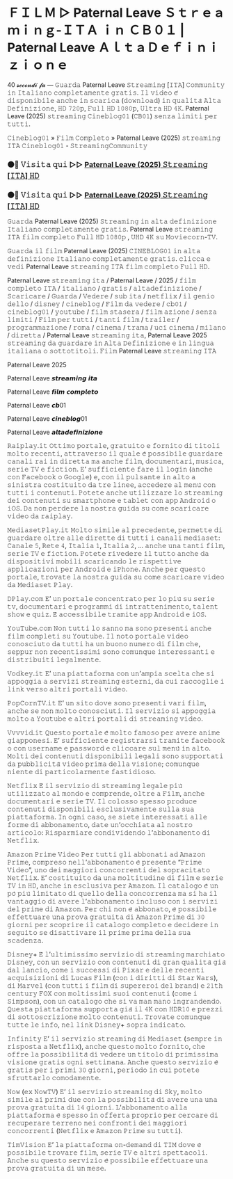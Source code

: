 #   ＦＩＬＭ ▷ Paternal Leave Ｓｔｒｅａｍｉｎｇ-ＩＴＡ ｉｎ ＣＢ０１ | Paternal Leave ＡｌｔａＤｅｆｉｎｉｚｉｏｎｅ


40 𝓼𝓮𝓬𝓸𝓷𝓭𝓲 𝓯𝓪 — 𝙶𝚞𝚊𝚛𝚍𝚊 Paternal Leave 𝚂𝚝𝚛𝚎𝚊𝚖𝚒𝚗𝚐 [𝙸𝚃𝙰] 𝙲𝚘𝚖𝚖𝚞𝚗𝚒𝚝𝚢 𝚒𝚗 𝙸𝚝𝚊𝚕𝚒𝚊𝚗𝚘 𝚌𝚘𝚖𝚙𝚕𝚎𝚝𝚊𝚖𝚎𝚗𝚝𝚎 𝚐𝚛𝚊𝚝𝚒𝚜. 𝙸𝚕 𝚟𝚒𝚍𝚎𝚘 𝚎́ 𝚍𝚒𝚜𝚙𝚘𝚗𝚒𝚋𝚒𝚕𝚎 𝚊𝚗𝚌𝚑𝚎 𝚒𝚗 𝚜𝚌𝚊𝚛𝚒𝚌𝚊 (𝚍𝚘𝚠𝚗𝚕𝚘𝚊𝚍) 𝚒𝚗 𝚚𝚞𝚊𝚕𝚒𝚝𝚊̀ 𝙰𝚕𝚝𝚊 𝙳𝚎𝚏𝚒𝚗𝚒𝚣𝚒𝚘𝚗𝚎, 𝙷𝙳 𝟽𝟸𝟶𝚙, 𝙵𝚞𝚕𝚕 𝙷𝙳 𝟷𝟶𝟾𝟶𝚙, 𝚄𝚕𝚝𝚛𝚊 𝙷𝙳 𝟺𝙺. Paternal Leave (2025) 𝚜𝚝𝚛𝚎𝚊𝚖𝚒𝚗𝚐 𝙲𝚒𝚗𝚎𝚋𝚕𝚘𝚐𝟶𝟷 (𝙲𝙱𝟶𝟷) 𝚜𝚎𝚗𝚣𝚊 𝚕𝚒𝚖𝚒𝚝𝚒 𝚙𝚎𝚛 𝚝𝚞𝚝𝚝𝚒.

𝙲𝚒𝚗𝚎𝚋𝚕𝚘𝚐𝟶𝟷 » 𝙵𝚒𝚕𝚖 𝙲𝚘𝚖𝚙𝚕𝚎𝚝𝚘 » Paternal Leave (2025) 𝚜𝚝𝚛𝚎𝚊𝚖𝚒𝚗𝚐 𝙸𝚃𝙰 𝙲𝚒𝚗𝚎𝚋𝚕𝚘𝚐𝟶𝟷 - 𝚂𝚝𝚛𝚎𝚊𝚖𝚒𝚗𝚐𝙲𝚘𝚖𝚖𝚞𝚗𝚒𝚝𝚢

### ⚫🔴 𝚅𝚒𝚜𝚒𝚝𝚊 𝚚𝚞𝚒 ▷▷ [Paternal Leave (2025) 𝚂𝚝𝚛𝚎𝚊𝚖𝚒𝚗𝚐 [𝙸𝚃𝙰] 𝙷𝙳](https://t.co/HcDd5PRjYb)

### ⚫🔴 𝚅𝚒𝚜𝚒𝚝𝚊 𝚚𝚞𝚒 ▷▷ [Paternal Leave (2025) 𝚂𝚝𝚛𝚎𝚊𝚖𝚒𝚗𝚐 [𝙸𝚃𝙰] 𝙷𝙳](https://t.co/HcDd5PRjYb)

𝙶𝚞𝚊𝚛𝚍𝚊 Paternal Leave (2025) 𝚂𝚝𝚛𝚎𝚊𝚖𝚒𝚗𝚐 𝚒𝚗 𝚊𝚕𝚝𝚊 𝚍𝚎𝚏𝚒𝚗𝚒𝚣𝚒𝚘𝚗𝚎 𝙸𝚝𝚊𝚕𝚒𝚊𝚗𝚘 𝚌𝚘𝚖𝚙𝚕𝚎𝚝𝚊𝚖𝚎𝚗𝚝𝚎 𝚐𝚛𝚊𝚝𝚒𝚜. Paternal Leave 𝚜𝚝𝚛𝚎𝚊𝚖𝚒𝚗𝚐 𝙸𝚃𝙰 𝚏𝚒𝚕𝚖 𝚌𝚘𝚖𝚙𝚕𝚎𝚝𝚘 𝙵𝚞𝚕𝚕 𝙷𝙳 𝟷𝟶𝟾𝟶𝚙 , 𝚄𝙷𝙳 𝟺𝙺 𝚜𝚞 𝙼𝚘𝚟𝚒𝚎𝚌𝚘𝚛𝚗-𝚃𝚅.

𝙶𝚞𝚊𝚛𝚍𝚊 𝚒𝚕 𝚏𝚒𝚕𝚖 Paternal Leave (2025) 𝙲𝙸𝙽𝙴𝙱𝙻𝙾𝙶𝟶𝟷 𝚒𝚗 𝚊𝚕𝚝𝚊 𝚍𝚎𝚏𝚒𝚗𝚒𝚣𝚒𝚘𝚗𝚎 𝙸𝚝𝚊𝚕𝚒𝚊𝚗𝚘 𝚌𝚘𝚖𝚙𝚕𝚎𝚝𝚊𝚖𝚎𝚗𝚝𝚎 𝚐𝚛𝚊𝚝𝚒𝚜. 𝚌𝚕𝚒𝚌𝚌𝚊 𝚎 𝚟𝚎𝚍𝚒 Paternal Leave 𝚜𝚝𝚛𝚎𝚊𝚖𝚒𝚗𝚐 𝙸𝚃𝙰 𝚏𝚒𝚕𝚖 𝚌𝚘𝚖𝚙𝚕𝚎𝚝𝚘 𝙵𝚞𝚕𝚕 𝙷𝙳.

Paternal Leave 𝚜𝚝𝚛𝚎𝚊𝚖𝚒𝚗𝚐 𝚒𝚝𝚊 / Paternal Leave / 2025 / 𝚏𝚒𝚕𝚖 𝚌𝚘𝚖𝚙𝚕𝚎𝚝𝚘 𝙸𝚃𝙰 / 𝚒𝚝𝚊𝚕𝚒𝚊𝚗𝚘 / 𝚐𝚛𝚊𝚝𝚒𝚜 / 𝚊𝚕𝚝𝚊𝚍𝚎𝚏𝚒𝚗𝚒𝚣𝚒𝚘𝚗𝚎 / 𝚂𝚌𝚊𝚛𝚒𝚌𝚊𝚛𝚎 / 𝙶𝚞𝚊𝚛𝚍𝚊 / 𝚅𝚎𝚍𝚎𝚛𝚎 / 𝚜𝚞𝚋 𝚒𝚝𝚊 / 𝚗𝚎𝚝𝚏𝚕𝚒𝚡 / 𝚒𝚕 𝚐𝚎𝚗𝚒𝚘 𝚍𝚎𝚕𝚕𝚘 / 𝚍𝚒𝚜𝚗𝚎𝚢 / 𝚌𝚒𝚗𝚎𝚋𝚕𝚘𝚐 / 𝙵𝚒𝚕𝚖 𝚍𝚊 𝚟𝚎𝚍𝚎𝚛𝚎 / 𝚌𝚋𝟶𝟷 / 𝚌𝚒𝚗𝚎𝚋𝚕𝚘𝚐𝟶𝟷 / 𝚢𝚘𝚞𝚝𝚞𝚋𝚎 / 𝚏𝚒𝚕𝚖 𝚜𝚝𝚊𝚜𝚎𝚛𝚊 / 𝚏𝚒𝚕𝚖 𝚊𝚣𝚒𝚘𝚗𝚎 / 𝚜𝚎𝚗𝚣𝚊 𝚕𝚒𝚖𝚒𝚝𝚒 / 𝙵𝚒𝚕𝚖 𝚙𝚎𝚛 𝚝𝚞𝚝𝚝𝚒 / 𝚝𝚊𝚗𝚝𝚒 𝚏𝚒𝚕𝚖 / 𝚝𝚛𝚊𝚒𝚕𝚎𝚛 / 𝚙𝚛𝚘𝚐𝚛𝚊𝚖𝚖𝚊𝚣𝚒𝚘𝚗𝚎 / 𝚛𝚘𝚖𝚊 / 𝚌𝚒𝚗𝚎𝚖𝚊 / 𝚝𝚛𝚊𝚖𝚊 / 𝚞𝚌𝚒 𝚌𝚒𝚗𝚎𝚖𝚊 / 𝚖𝚒𝚕𝚊𝚗𝚘 / 𝚍𝚒𝚛𝚎𝚝𝚝𝚊 / Paternal Leave 𝚜𝚝𝚛𝚎𝚊𝚖𝚒𝚗𝚐 𝚒𝚝𝚊, Paternal Leave 2025 𝚜𝚝𝚛𝚎𝚊𝚖𝚒𝚗𝚐 𝚍𝚊 𝚐𝚞𝚊𝚛𝚍𝚊𝚛𝚎 𝚒𝚗 𝙰𝚕𝚝𝚊 𝙳𝚎𝚏𝚒𝚗𝚒𝚣𝚒𝚘𝚗𝚎 𝚎 𝚒𝚗 𝚕𝚒𝚗𝚐𝚞𝚊 𝚒𝚝𝚊𝚕𝚒𝚊𝚗𝚊 𝚘 𝚜𝚘𝚝𝚝𝚘𝚝𝚒𝚝𝚘𝚕𝚒. 𝙵𝚒𝚕𝚖 Paternal Leave 𝚜𝚝𝚛𝚎𝚊𝚖𝚒𝚗𝚐 𝙸𝚃𝙰

Paternal Leave 2025

Paternal Leave 𝙨𝙩𝙧𝙚𝙖𝙢𝙞𝙣𝙜 𝙞𝙩𝙖

Paternal Leave 𝙛𝙞𝙡𝙢 𝙘𝙤𝙢𝙥𝙡𝙚𝙩𝙤

Paternal Leave 𝙘𝙗01

Paternal Leave 𝙘𝙞𝙣𝙚𝙗𝙡𝙤𝙜01

Paternal Leave 𝙖𝙡𝙩𝙖𝙙𝙚𝙛𝙞𝙣𝙞𝙯𝙞𝙤𝙣𝙚

𝚁𝚊𝚒𝚙𝚕𝚊𝚢.𝚒𝚝 𝙾𝚝𝚝𝚒𝚖𝚘 𝚙𝚘𝚛𝚝𝚊𝚕𝚎, 𝚐𝚛𝚊𝚝𝚞𝚒𝚝𝚘 𝚎 𝚏𝚘𝚛𝚗𝚒𝚝𝚘 𝚍𝚒 𝚝𝚒𝚝𝚘𝚕𝚒 𝚖𝚘𝚕𝚝𝚘 𝚛𝚎𝚌𝚎𝚗𝚝𝚒, 𝚊𝚝𝚝𝚛𝚊𝚟𝚎𝚛𝚜𝚘 𝚒𝚕 𝚚𝚞𝚊𝚕𝚎 𝚎̀ 𝚙𝚘𝚜𝚜𝚒𝚋𝚒𝚕𝚎 𝚐𝚞𝚊𝚛𝚍𝚊𝚛𝚎 𝚌𝚊𝚗𝚊𝚕𝚒 𝚛𝚊𝚒 𝚒𝚗 𝚍𝚒𝚛𝚎𝚝𝚝𝚊 𝚖𝚊 𝚊𝚗𝚌𝚑𝚎 𝚏𝚒𝚕𝚖, 𝚍𝚘𝚌𝚞𝚖𝚎𝚗𝚝𝚊𝚛𝚒, 𝚖𝚞𝚜𝚒𝚌𝚊, 𝚜𝚎𝚛𝚒𝚎 𝚃𝚅 𝚎 𝚏𝚒𝚌𝚝𝚒𝚘𝚗. 𝙴’ 𝚜𝚞𝚏𝚏𝚒𝚌𝚒𝚎𝚗𝚝𝚎 𝚏𝚊𝚛𝚎 𝚒𝚕 𝚕𝚘𝚐𝚒𝚗 (𝚊𝚗𝚌𝚑𝚎 𝚌𝚘𝚗 𝙵𝚊𝚌𝚎𝚋𝚘𝚘𝚔 𝚘 𝙶𝚘𝚘𝚐𝚕𝚎) 𝚎, 𝚌𝚘𝚗 𝚒𝚕 𝚙𝚞𝚕𝚜𝚊𝚗𝚝𝚎 𝚒𝚗 𝚊𝚕𝚝𝚘 𝚊 𝚜𝚒𝚗𝚒𝚜𝚝𝚛𝚊 𝚌𝚘𝚜𝚝𝚒𝚝𝚞𝚒𝚝𝚘 𝚍𝚊 𝚝𝚛𝚎 𝚕𝚒𝚗𝚎𝚎, 𝚊𝚌𝚌𝚎𝚍𝚎𝚛𝚎 𝚊𝚕 𝚖𝚎𝚗𝚞̀ 𝚌𝚘𝚗 𝚝𝚞𝚝𝚝𝚒 𝚒 𝚌𝚘𝚗𝚝𝚎𝚗𝚞𝚝𝚒. 𝙿𝚘𝚝𝚎𝚝𝚎 𝚊𝚗𝚌𝚑𝚎 𝚞𝚝𝚒𝚕𝚒𝚣𝚣𝚊𝚛𝚎 𝚕𝚘 𝚜𝚝𝚛𝚎𝚊𝚖𝚒𝚗𝚐 𝚍𝚎𝚒 𝚌𝚘𝚗𝚝𝚎𝚗𝚞𝚝𝚒 𝚜𝚞 𝚜𝚖𝚊𝚛𝚝𝚙𝚑𝚘𝚗𝚎 𝚎 𝚝𝚊𝚋𝚕𝚎𝚝 𝚌𝚘𝚗 𝚊𝚙𝚙 𝙰𝚗𝚍𝚛𝚘𝚒𝚍 𝚘 𝚒𝙾𝚂. 𝙳𝚊 𝚗𝚘𝚗 𝚙𝚎𝚛𝚍𝚎𝚛𝚎 𝚕𝚊 𝚗𝚘𝚜𝚝𝚛𝚊 𝚐𝚞𝚒𝚍𝚊 𝚜𝚞 𝚌𝚘𝚖𝚎 𝚜𝚌𝚊𝚛𝚒𝚌𝚊𝚛𝚎 𝚟𝚒𝚍𝚎𝚘 𝚍𝚊 𝚛𝚊𝚒𝚙𝚕𝚊𝚢.

𝙼𝚎𝚍𝚒𝚊𝚜𝚎𝚝𝙿𝚕𝚊𝚢.𝚒𝚝 𝙼𝚘𝚕𝚝𝚘 𝚜𝚒𝚖𝚒𝚕𝚎 𝚊𝚕 𝚙𝚛𝚎𝚌𝚎𝚍𝚎𝚗𝚝𝚎, 𝚙𝚎𝚛𝚖𝚎𝚝𝚝𝚎 𝚍𝚒 𝚐𝚞𝚊𝚛𝚍𝚊𝚛𝚎 𝚘𝚕𝚝𝚛𝚎 𝚊𝚕𝚕𝚎 𝚍𝚒𝚛𝚎𝚝𝚝𝚎 𝚍𝚒 𝚝𝚞𝚝𝚝𝚒 𝚒 𝚌𝚊𝚗𝚊𝚕𝚒 𝚖𝚎𝚍𝚒𝚊𝚜𝚎𝚝: 𝙲𝚊𝚗𝚊𝚕𝚎 𝟻, 𝚁𝚎𝚝𝚎 𝟺, 𝙸𝚝𝚊𝚕𝚒𝚊 𝟷, 𝙸𝚝𝚊𝚕𝚒𝚊 𝟸, … 𝚊𝚗𝚌𝚑𝚎 𝚞𝚗𝚊 𝚝𝚊𝚗𝚝𝚒 𝚏𝚒𝚕𝚖, 𝚜𝚎𝚛𝚒𝚎 𝚃𝚅 𝚎 𝚏𝚒𝚌𝚝𝚒𝚘𝚗. 𝙿𝚘𝚝𝚎𝚝𝚎 𝚛𝚒𝚟𝚎𝚍𝚎𝚛𝚎 𝚒𝚕 𝚝𝚞𝚝𝚝𝚘 𝚊𝚗𝚌𝚑𝚎 𝚍𝚊 𝚍𝚒𝚜𝚙𝚘𝚜𝚒𝚝𝚒𝚟𝚒 𝚖𝚘𝚋𝚒𝚕𝚒 𝚜𝚌𝚊𝚛𝚒𝚌𝚊𝚗𝚍𝚘 𝚕𝚎 𝚛𝚒𝚜𝚙𝚎𝚝𝚝𝚒𝚟𝚎 𝚊𝚙𝚙𝚕𝚒𝚌𝚊𝚣𝚒𝚘𝚗𝚒 𝚙𝚎𝚛 𝙰𝚗𝚍𝚛𝚘𝚒𝚍 𝚎 𝚒𝙿𝚑𝚘𝚗𝚎. 𝙰𝚗𝚌𝚑𝚎 𝚙𝚎𝚛 𝚚𝚞𝚎𝚜𝚝𝚘 𝚙𝚘𝚛𝚝𝚊𝚕𝚎, 𝚝𝚛𝚘𝚟𝚊𝚝𝚎 𝚕𝚊 𝚗𝚘𝚜𝚝𝚛𝚊 𝚐𝚞𝚒𝚍𝚊 𝚜𝚞 𝚌𝚘𝚖𝚎 𝚜𝚌𝚊𝚛𝚒𝚌𝚊𝚛𝚎 𝚟𝚒𝚍𝚎𝚘 𝚍𝚊 𝙼𝚎𝚍𝚒𝚊𝚜𝚎𝚝 𝙿𝚕𝚊𝚢.

𝙳𝙿𝚕𝚊𝚢.𝚌𝚘𝚖 𝙴’ 𝚞𝚗 𝚙𝚘𝚛𝚝𝚊𝚕𝚎 𝚌𝚘𝚗𝚌𝚎𝚗𝚝𝚛𝚊𝚝𝚘 𝚙𝚎𝚛 𝚕𝚘 𝚙𝚒𝚞̀ 𝚜𝚞 𝚜𝚎𝚛𝚒𝚎 𝚝𝚟, 𝚍𝚘𝚌𝚞𝚖𝚎𝚗𝚝𝚊𝚛𝚒 𝚎 𝚙𝚛𝚘𝚐𝚛𝚊𝚖𝚖𝚒 𝚍𝚒 𝚒𝚗𝚝𝚛𝚊𝚝𝚝𝚎𝚗𝚒𝚖𝚎𝚗𝚝𝚘, 𝚝𝚊𝚕𝚎𝚗𝚝 𝚜𝚑𝚘𝚠 𝚎 𝚚𝚞𝚒𝚣. 𝙴̀ 𝚊𝚌𝚌𝚎𝚜𝚜𝚒𝚋𝚒𝚕𝚎 𝚝𝚛𝚊𝚖𝚒𝚝𝚎 𝚊𝚙𝚙 𝙰𝚗𝚍𝚛𝚘𝚒𝚍 𝚎 𝚒𝙾𝚂.

𝚈𝚘𝚞𝚃𝚞𝚋𝚎.𝚌𝚘𝚖 𝙽𝚘𝚗 𝚝𝚞𝚝𝚝𝚒 𝚕𝚘 𝚜𝚊𝚗𝚗𝚘 𝚖𝚊 𝚜𝚘𝚗𝚘 𝚙𝚛𝚎𝚜𝚎𝚗𝚝𝚒 𝚊𝚗𝚌𝚑𝚎 𝚏𝚒𝚕𝚖 𝚌𝚘𝚖𝚙𝚕𝚎𝚝𝚒 𝚜𝚞 𝚈𝚘𝚞𝚝𝚞𝚋𝚎. 𝙸𝚕 𝚗𝚘𝚝𝚘 𝚙𝚘𝚛𝚝𝚊𝚕𝚎 𝚟𝚒𝚍𝚎𝚘 𝚌𝚘𝚗𝚘𝚜𝚌𝚒𝚞𝚝𝚘 𝚍𝚊 𝚝𝚞𝚝𝚝𝚒 𝚑𝚊 𝚞𝚗 𝚋𝚞𝚘𝚗𝚘 𝚗𝚞𝚖𝚎𝚛𝚘 𝚍𝚒 𝚏𝚒𝚕𝚖 𝚌𝚑𝚎, 𝚜𝚎𝚙𝚙𝚞𝚛 𝚗𝚘𝚗 𝚛𝚎𝚌𝚎𝚗𝚝𝚒𝚜𝚜𝚒𝚖𝚒 𝚜𝚘𝚗𝚘 𝚌𝚘𝚖𝚞𝚗𝚚𝚞𝚎 𝚒𝚗𝚝𝚎𝚛𝚎𝚜𝚜𝚊𝚗𝚝𝚒 𝚎 𝚍𝚒𝚜𝚝𝚛𝚒𝚋𝚞𝚒𝚝𝚒 𝚕𝚎𝚐𝚊𝚕𝚖𝚎𝚗𝚝𝚎.

𝚅𝚘𝚍𝚔𝚎𝚢.𝚒𝚝 𝙴’ 𝚞𝚗𝚊 𝚙𝚒𝚊𝚝𝚝𝚊𝚏𝚘𝚛𝚖𝚊 𝚌𝚘𝚗 𝚞𝚗’𝚊𝚖𝚙𝚒𝚊 𝚜𝚌𝚎𝚕𝚝𝚊 𝚌𝚑𝚎 𝚜𝚒 𝚊𝚙𝚙𝚘𝚐𝚐𝚒𝚊 𝚊 𝚜𝚎𝚛𝚟𝚒𝚣𝚒 𝚜𝚝𝚛𝚎𝚊𝚖𝚒𝚗𝚐 𝚎𝚜𝚝𝚎𝚛𝚗𝚒, 𝚍𝚊 𝚌𝚞𝚒 𝚛𝚊𝚌𝚌𝚘𝚐𝚕𝚒𝚎 𝚒 𝚕𝚒𝚗𝚔 𝚟𝚎𝚛𝚜𝚘 𝚊𝚕𝚝𝚛𝚒 𝚙𝚘𝚛𝚝𝚊𝚕𝚒 𝚟𝚒𝚍𝚎𝚘.

𝙿𝚘𝚙𝙲𝚘𝚛𝚗𝚃𝚅.𝚒𝚝 𝙴’ 𝚞𝚗 𝚜𝚒𝚝𝚘 𝚍𝚘𝚟𝚎 𝚜𝚘𝚗𝚘 𝚙𝚛𝚎𝚜𝚎𝚗𝚝𝚒 𝚟𝚊𝚛𝚒 𝚏𝚒𝚕𝚖, 𝚊𝚗𝚌𝚑𝚎 𝚜𝚎 𝚗𝚘𝚗 𝚖𝚘𝚕𝚝𝚘 𝚌𝚘𝚗𝚘𝚜𝚌𝚒𝚞𝚝𝚒. 𝙸𝚕 𝚜𝚎𝚛𝚟𝚒𝚣𝚒𝚘 𝚜𝚒 𝚊𝚙𝚙𝚘𝚐𝚐𝚒𝚊 𝚖𝚘𝚕𝚝𝚘 𝚊 𝚈𝚘𝚞𝚝𝚞𝚋𝚎 𝚎 𝚊𝚕𝚝𝚛𝚒 𝚙𝚘𝚛𝚝𝚊𝚕𝚒 𝚍𝚒 𝚜𝚝𝚛𝚎𝚊𝚖𝚒𝚗𝚐 𝚟𝚒𝚍𝚎𝚘.

𝚅𝚟𝚟𝚟𝚒𝚍.𝚒𝚝 𝚀𝚞𝚎𝚜𝚝𝚘 𝚙𝚘𝚛𝚝𝚊𝚕𝚎 𝚎̀ 𝚖𝚘𝚕𝚝𝚘 𝚏𝚊𝚖𝚘𝚜𝚘 𝚙𝚎𝚛 𝚊𝚟𝚎𝚛𝚎 𝚊𝚗𝚒𝚖𝚎 𝚐𝚒𝚊𝚙𝚙𝚘𝚗𝚎𝚜𝚒. 𝙴’ 𝚜𝚞𝚏𝚏𝚒𝚌𝚒𝚎𝚗𝚝𝚎 𝚛𝚎𝚐𝚒𝚜𝚝𝚛𝚊𝚛𝚜𝚒 𝚝𝚛𝚊𝚖𝚒𝚝𝚎 𝚏𝚊𝚌𝚎𝚋𝚘𝚘𝚔 𝚘 𝚌𝚘𝚗 𝚞𝚜𝚎𝚛𝚗𝚊𝚖𝚎 𝚎 𝚙𝚊𝚜𝚜𝚠𝚘𝚛𝚍 𝚎 𝚌𝚕𝚒𝚌𝚌𝚊𝚛𝚎 𝚜𝚞𝚕 𝚖𝚎𝚗𝚞̀ 𝚒𝚗 𝚊𝚕𝚝𝚘. 𝙼𝚘𝚕𝚝𝚒 𝚍𝚎𝚒 𝚌𝚘𝚗𝚝𝚎𝚗𝚞𝚝𝚒 𝚍𝚒𝚜𝚙𝚘𝚗𝚒𝚋𝚒𝚕𝚒 𝚕𝚎𝚐𝚊𝚕𝚒 𝚜𝚘𝚗𝚘 𝚜𝚞𝚙𝚙𝚘𝚛𝚝𝚊𝚝𝚒 𝚍𝚊 𝚙𝚞𝚋𝚋𝚕𝚒𝚌𝚒𝚝𝚊̀ 𝚟𝚒𝚍𝚎𝚘 𝚙𝚛𝚒𝚖𝚊 𝚍𝚎𝚕𝚕𝚊 𝚟𝚒𝚜𝚒𝚘𝚗𝚎; 𝚌𝚘𝚖𝚞𝚗𝚚𝚞𝚎 𝚗𝚒𝚎𝚗𝚝𝚎 𝚍𝚒 𝚙𝚊𝚛𝚝𝚒𝚌𝚘𝚕𝚊𝚛𝚖𝚎𝚗𝚝𝚎 𝚏𝚊𝚜𝚝𝚒𝚍𝚒𝚘𝚜𝚘.

𝙽𝚎𝚝𝚏𝚕𝚒𝚡 𝙴̀ 𝚒𝚕 𝚜𝚎𝚛𝚟𝚒𝚣𝚒𝚘 𝚍𝚒 𝚜𝚝𝚛𝚎𝚊𝚖𝚒𝚗𝚐 𝚕𝚎𝚐𝚊𝚕𝚎 𝚙𝚒𝚞̀ 𝚞𝚝𝚒𝚕𝚒𝚣𝚣𝚊𝚝𝚘 𝚊𝚕 𝚖𝚘𝚗𝚍𝚘 𝚎 𝚌𝚘𝚖𝚙𝚛𝚎𝚗𝚍𝚎, 𝚘𝚕𝚝𝚛𝚎 𝚊 𝙵𝚒𝚕𝚖, 𝚊𝚗𝚌𝚑𝚎 𝚍𝚘𝚌𝚞𝚖𝚎𝚗𝚝𝚊𝚛𝚒 𝚎 𝚜𝚎𝚛𝚒𝚎 𝚃𝚅. 𝙸𝚕 𝚌𝚘𝚕𝚘𝚜𝚜𝚘 𝚜𝚙𝚎𝚜𝚜𝚘 𝚙𝚛𝚘𝚍𝚞𝚌𝚎 𝚌𝚘𝚗𝚝𝚎𝚗𝚞𝚝𝚒 𝚍𝚒𝚜𝚙𝚘𝚗𝚒𝚋𝚒𝚕𝚒 𝚎𝚜𝚌𝚕𝚞𝚜𝚒𝚟𝚊𝚖𝚎𝚗𝚝𝚎 𝚜𝚞𝚕𝚕𝚊 𝚜𝚞𝚊 𝚙𝚒𝚊𝚝𝚝𝚊𝚏𝚘𝚛𝚖𝚊. 𝙸𝚗 𝚘𝚐𝚗𝚒 𝚌𝚊𝚜𝚘, 𝚜𝚎 𝚜𝚒𝚎𝚝𝚎 𝚒𝚗𝚝𝚎𝚛𝚎𝚜𝚜𝚊𝚝𝚒 𝚊𝚕𝚕𝚎 𝚏𝚘𝚛𝚖𝚎 𝚍𝚒 𝚊𝚋𝚋𝚘𝚗𝚊𝚖𝚎𝚗𝚝𝚘, 𝚍𝚊𝚝𝚎 𝚞𝚗’𝚘𝚌𝚌𝚑𝚒𝚊𝚝𝚊 𝚊𝚕 𝚗𝚘𝚜𝚝𝚛𝚘 𝚊𝚛𝚝𝚒𝚌𝚘𝚕𝚘: 𝚁𝚒𝚜𝚙𝚊𝚛𝚖𝚒𝚊𝚛𝚎 𝚌𝚘𝚗𝚍𝚒𝚟𝚒𝚍𝚎𝚗𝚍𝚘 𝚕’𝚊𝚋𝚋𝚘𝚗𝚊𝚖𝚎𝚗𝚝𝚘 𝚍𝚒 𝙽𝚎𝚝𝚏𝚕𝚒𝚡.

𝙰𝚖𝚊𝚣𝚘𝚗 𝙿𝚛𝚒𝚖𝚎 𝚅𝚒𝚍𝚎𝚘 𝙿𝚎𝚛 𝚝𝚞𝚝𝚝𝚒 𝚐𝚕𝚒 𝚊𝚋𝚋𝚘𝚗𝚊𝚝𝚒 𝚊𝚍 𝙰𝚖𝚊𝚣𝚘𝚗 𝙿𝚛𝚒𝚖𝚎, 𝚌𝚘𝚖𝚙𝚛𝚎𝚜𝚘 𝚗𝚎𝚕𝚕’𝚊𝚋𝚋𝚘𝚗𝚊𝚖𝚎𝚗𝚝𝚘 𝚎̀ 𝚙𝚛𝚎𝚜𝚎𝚗𝚝𝚎 “𝙿𝚛𝚒𝚖𝚎 𝚅𝚒𝚍𝚎𝚘”, 𝚞𝚗𝚘 𝚍𝚎𝚒 𝚖𝚊𝚐𝚐𝚒𝚘𝚛𝚒 𝚌𝚘𝚗𝚌𝚘𝚛𝚛𝚎𝚗𝚝𝚒 𝚍𝚎𝚕 𝚜𝚘𝚙𝚛𝚊𝚌𝚒𝚝𝚊𝚝𝚘 𝙽𝚎𝚝𝚏𝚕𝚒𝚡. 𝙴’ 𝚌𝚘𝚜𝚝𝚒𝚝𝚞𝚒𝚝𝚘 𝚍𝚊 𝚞𝚗𝚊 𝚖𝚘𝚕𝚝𝚒𝚝𝚞𝚍𝚒𝚗𝚎 𝚍𝚒 𝚏𝚒𝚕𝚖 𝚎 𝚜𝚎𝚛𝚒𝚎 𝚃𝚅 𝚒𝚗 𝙷𝙳, 𝚊𝚗𝚌𝚑𝚎 𝚒𝚗 𝚎𝚜𝚌𝚕𝚞𝚜𝚒𝚟𝚊 𝚙𝚎𝚛 𝙰𝚖𝚊𝚣𝚘𝚗. 𝙸𝚕 𝚌𝚊𝚝𝚊𝚕𝚘𝚐𝚘 𝚎̀ 𝚞𝚗 𝚙𝚘̀ 𝚙𝚒𝚞̀ 𝚕𝚒𝚖𝚒𝚝𝚊𝚝𝚘 𝚍𝚒 𝚚𝚞𝚎𝚕𝚕𝚘 𝚍𝚎𝚕𝚕𝚊 𝚌𝚘𝚗𝚌𝚘𝚛𝚛𝚎𝚗𝚣𝚊 𝚖𝚊 𝚜𝚒 𝚑𝚊 𝚒𝚕 𝚟𝚊𝚗𝚝𝚊𝚐𝚐𝚒𝚘 𝚍𝚒 𝚊𝚟𝚎𝚛𝚎 𝚕’𝚊𝚋𝚋𝚘𝚗𝚊𝚖𝚎𝚗𝚝𝚘 𝚒𝚗𝚌𝚕𝚞𝚜𝚘 𝚌𝚘𝚗 𝚒 𝚜𝚎𝚛𝚟𝚒𝚣𝚒 𝚍𝚎𝚕 𝚙𝚛𝚒𝚖𝚎 𝚍𝚒 𝙰𝚖𝚊𝚣𝚘𝚗. 𝙿𝚎𝚛 𝚌𝚑𝚒 𝚗𝚘𝚗 𝚎̀ 𝚊𝚋𝚋𝚘𝚗𝚊𝚝𝚘, 𝚎̀ 𝚙𝚘𝚜𝚜𝚒𝚋𝚒𝚕𝚎 𝚎𝚏𝚏𝚎𝚝𝚝𝚞𝚊𝚛𝚎 𝚞𝚗𝚊 𝚙𝚛𝚘𝚟𝚊 𝚐𝚛𝚊𝚝𝚞𝚒𝚝𝚊 𝚍𝚒 𝙰𝚖𝚊𝚣𝚘𝚗 𝙿𝚛𝚒𝚖𝚎 𝚍𝚒 𝟹𝟶 𝚐𝚒𝚘𝚛𝚗𝚒 𝚙𝚎𝚛 𝚜𝚌𝚘𝚙𝚛𝚒𝚛𝚎 𝚒𝚕 𝚌𝚊𝚝𝚊𝚕𝚘𝚐𝚘 𝚌𝚘𝚖𝚙𝚕𝚎𝚝𝚘 𝚎 𝚍𝚎𝚌𝚒𝚍𝚎𝚛𝚎 𝚒𝚗 𝚜𝚎𝚐𝚞𝚒𝚝𝚘 𝚜𝚎 𝚍𝚒𝚜𝚊𝚝𝚝𝚒𝚟𝚊𝚛𝚎 𝚒𝚕 𝚙𝚛𝚒𝚖𝚎 𝚙𝚛𝚒𝚖𝚊 𝚍𝚎𝚕𝚕𝚊 𝚜𝚞𝚊 𝚜𝚌𝚊𝚍𝚎𝚗𝚣𝚊.

𝙳𝚒𝚜𝚗𝚎𝚢+ 𝙴̀ 𝚕’𝚞𝚕𝚝𝚒𝚖𝚒𝚜𝚜𝚒𝚖𝚘 𝚜𝚎𝚛𝚟𝚒𝚣𝚒𝚘 𝚍𝚒 𝚜𝚝𝚛𝚎𝚊𝚖𝚒𝚗𝚐 𝚖𝚊𝚛𝚌𝚑𝚒𝚊𝚝𝚘 𝙳𝚒𝚜𝚗𝚎𝚢, 𝚌𝚘𝚗 𝚞𝚗 𝚜𝚎𝚛𝚟𝚒𝚣𝚒𝚘 𝚌𝚘𝚗 𝚌𝚘𝚗𝚝𝚎𝚗𝚞𝚝𝚒 𝚍𝚒 𝚐𝚛𝚊𝚗 𝚚𝚞𝚊𝚕𝚒𝚝𝚊̀ 𝚐𝚒𝚊̀ 𝚍𝚊𝚕 𝚕𝚊𝚗𝚌𝚒𝚘, 𝚌𝚘𝚖𝚎 𝚒 𝚜𝚞𝚌𝚌𝚎𝚜𝚜𝚒 𝚍𝚒 𝙿𝚒𝚡𝚊𝚛 𝚎 𝚍𝚎𝚕𝚕𝚎 𝚛𝚎𝚌𝚎𝚗𝚝𝚒 𝚊𝚌𝚚𝚞𝚒𝚜𝚒𝚣𝚒𝚘𝚗𝚒 𝚍𝚒 𝙻𝚞𝚌𝚊𝚜 𝙵𝚒𝚕𝚖 (𝚌𝚘𝚗 𝚒 𝚍𝚒𝚛𝚒𝚝𝚝𝚒 𝚍𝚒 𝚂𝚝𝚊𝚛 𝚆𝚊𝚛𝚜), 𝚍𝚒 𝙼𝚊𝚛𝚟𝚎𝚕 (𝚌𝚘𝚗 𝚝𝚞𝚝𝚝𝚒 𝚒 𝚏𝚒𝚕𝚖 𝚍𝚒 𝚜𝚞𝚙𝚎𝚛𝚎𝚛𝚘𝚒 𝚍𝚎𝚕 𝚋𝚛𝚊𝚗𝚍) 𝚎 𝟸𝟷𝚝𝚑 𝚌𝚎𝚗𝚝𝚞𝚛𝚢 𝙵𝙾𝚇 𝚌𝚘𝚗 𝚖𝚘𝚕𝚝𝚒𝚜𝚜𝚒𝚖𝚒 𝚜𝚞𝚘𝚒 𝚌𝚘𝚗𝚝𝚎𝚗𝚞𝚝𝚒 (𝚌𝚘𝚖𝚎 𝚒 𝚂𝚒𝚖𝚙𝚜𝚘𝚗), 𝚌𝚘𝚗 𝚞𝚗 𝚌𝚊𝚝𝚊𝚕𝚘𝚐𝚘 𝚌𝚑𝚎 𝚜𝚒 𝚟𝚊 𝚖𝚊𝚗 𝚖𝚊𝚗𝚘 𝚒𝚗𝚐𝚛𝚊𝚗𝚍𝚎𝚗𝚍𝚘. 𝚀𝚞𝚎𝚜𝚝𝚊 𝚙𝚒𝚊𝚝𝚝𝚊𝚏𝚘𝚛𝚖𝚊 𝚜𝚞𝚙𝚙𝚘𝚛𝚝𝚊 𝚐𝚒𝚊̀ 𝚒𝚕 𝟺𝙺 𝚌𝚘𝚗 𝙷𝙳𝚁𝟷𝟶 𝚎 𝚙𝚛𝚎𝚣𝚣𝚒 𝚍𝚒 𝚜𝚘𝚝𝚝𝚘𝚜𝚌𝚛𝚒𝚣𝚒𝚘𝚗𝚎 𝚖𝚘𝚕𝚝𝚘 𝚌𝚘𝚗𝚝𝚎𝚗𝚞𝚝𝚒. 𝚃𝚛𝚘𝚟𝚊𝚝𝚎 𝚌𝚘𝚖𝚞𝚗𝚚𝚞𝚎 𝚝𝚞𝚝𝚝𝚎 𝚕𝚎 𝚒𝚗𝚏𝚘, 𝚗𝚎𝚕 𝚕𝚒𝚗𝚔 𝙳𝚒𝚜𝚗𝚎𝚢+ 𝚜𝚘𝚙𝚛𝚊 𝚒𝚗𝚍𝚒𝚌𝚊𝚝𝚘.

𝙸𝚗𝚏𝚒𝚗𝚒𝚝𝚢 𝙴’ 𝚒𝚕 𝚜𝚎𝚛𝚟𝚒𝚣𝚒𝚘 𝚜𝚝𝚛𝚎𝚊𝚖𝚒𝚗𝚐 𝚍𝚒 𝙼𝚎𝚍𝚒𝚊𝚜𝚎𝚝 (𝚜𝚎𝚖𝚙𝚛𝚎 𝚒𝚗 𝚛𝚒𝚜𝚙𝚘𝚜𝚝𝚊 𝚊 𝙽𝚎𝚝𝚏𝚕𝚒𝚡), 𝚊𝚗𝚌𝚑𝚎 𝚚𝚞𝚎𝚜𝚝𝚘 𝚖𝚘𝚕𝚝𝚘 𝚏𝚘𝚛𝚗𝚒𝚝𝚘, 𝚌𝚑𝚎 𝚘𝚏𝚏𝚛𝚎 𝚕𝚊 𝚙𝚘𝚜𝚜𝚒𝚋𝚒𝚕𝚒𝚝𝚊̀ 𝚍𝚒 𝚟𝚎𝚍𝚎𝚛𝚎 𝚞𝚗 𝚝𝚒𝚝𝚘𝚕𝚘 𝚍𝚒 𝚙𝚛𝚒𝚖𝚒𝚜𝚜𝚒𝚖𝚊 𝚟𝚒𝚜𝚒𝚘𝚗𝚎 𝚐𝚛𝚊𝚝𝚒𝚜 𝚘𝚐𝚗𝚒 𝚜𝚎𝚝𝚝𝚒𝚖𝚊𝚗𝚊. 𝙰𝚗𝚌𝚑𝚎 𝚚𝚞𝚎𝚜𝚝𝚘 𝚜𝚎𝚛𝚟𝚒𝚣𝚒𝚘 𝚎̀ 𝚐𝚛𝚊𝚝𝚒𝚜 𝚙𝚎𝚛 𝚒 𝚙𝚛𝚒𝚖𝚒 𝟹𝟶 𝚐𝚒𝚘𝚛𝚗𝚒, 𝚙𝚎𝚛𝚒𝚘𝚍𝚘 𝚒𝚗 𝚌𝚞𝚒 𝚙𝚘𝚝𝚎𝚝𝚎 𝚜𝚏𝚛𝚞𝚝𝚝𝚊𝚛𝚕𝚘 𝚌𝚘𝚖𝚘𝚍𝚊𝚖𝚎𝚗𝚝𝚎.

𝙽𝚘𝚠 (𝚎𝚡 𝙽𝚘𝚠𝚃𝚅) 𝙴’ 𝚒𝚕 𝚜𝚎𝚛𝚟𝚒𝚣𝚒𝚘 𝚜𝚝𝚛𝚎𝚊𝚖𝚒𝚗𝚐 𝚍𝚒 𝚂𝚔𝚢, 𝚖𝚘𝚕𝚝𝚘 𝚜𝚒𝚖𝚒𝚕𝚎 𝚊𝚒 𝚙𝚛𝚒𝚖𝚒 𝚍𝚞𝚎 𝚌𝚘𝚗 𝚕𝚊 𝚙𝚘𝚜𝚜𝚒𝚋𝚒𝚕𝚒𝚝𝚊̀ 𝚍𝚒 𝚊𝚟𝚎𝚛𝚎 𝚞𝚗𝚊 𝚞𝚗𝚊 𝚙𝚛𝚘𝚟𝚊 𝚐𝚛𝚊𝚝𝚞𝚒𝚝𝚊 𝚍𝚒 𝟷𝟺 𝚐𝚒𝚘𝚛𝚗𝚒. 𝙻’𝚊𝚋𝚋𝚘𝚗𝚊𝚖𝚎𝚗𝚝𝚘 𝚊𝚕𝚕𝚊 𝚙𝚒𝚊𝚝𝚝𝚊𝚏𝚘𝚛𝚖𝚊 𝚎̀ 𝚜𝚙𝚎𝚜𝚜𝚘 𝚒𝚗 𝚘𝚏𝚏𝚎𝚛𝚝𝚊 𝚙𝚛𝚘𝚙𝚛𝚒𝚘 𝚙𝚎𝚛 𝚌𝚎𝚛𝚌𝚊𝚛𝚎 𝚍𝚒 𝚛𝚎𝚌𝚞𝚙𝚎𝚛𝚊𝚛𝚎 𝚝𝚎𝚛𝚛𝚎𝚗𝚘 𝚗𝚎𝚒 𝚌𝚘𝚗𝚏𝚛𝚘𝚗𝚝𝚒 𝚍𝚎𝚒 𝚖𝚊𝚐𝚐𝚒𝚘𝚛𝚒 𝚌𝚘𝚗𝚌𝚘𝚛𝚛𝚎𝚗𝚝𝚒 (𝙽𝚎𝚝𝚏𝚕𝚒𝚡 𝚎 𝙰𝚖𝚊𝚣𝚘𝚗 𝙿𝚛𝚒𝚖𝚎 𝚜𝚞 𝚝𝚞𝚝𝚝𝚒).

𝚃𝚒𝚖𝚅𝚒𝚜𝚒𝚘𝚗 𝙴’ 𝚕𝚊 𝚙𝚒𝚊𝚝𝚝𝚊𝚏𝚘𝚛𝚖𝚊 𝚘𝚗-𝚍𝚎𝚖𝚊𝚗𝚍 𝚍𝚒 𝚃𝙸𝙼 𝚍𝚘𝚟𝚎 𝚎̀ 𝚙𝚘𝚜𝚜𝚒𝚋𝚒𝚕𝚎 𝚝𝚛𝚘𝚟𝚊𝚛𝚎 𝚏𝚒𝚕𝚖, 𝚜𝚎𝚛𝚒𝚎 𝚃𝚅 𝚎 𝚊𝚕𝚝𝚛𝚒 𝚜𝚙𝚎𝚝𝚝𝚊𝚌𝚘𝚕𝚒. 𝙰𝚗𝚌𝚑𝚎 𝚜𝚞 𝚚𝚞𝚎𝚜𝚝𝚘 𝚜𝚎𝚛𝚟𝚒𝚣𝚒𝚘 𝚎̀ 𝚙𝚘𝚜𝚜𝚒𝚋𝚒𝚕𝚎 𝚎𝚏𝚏𝚎𝚝𝚝𝚞𝚊𝚛𝚎 𝚞𝚗𝚊 𝚙𝚛𝚘𝚟𝚊 𝚐𝚛𝚊𝚝𝚞𝚒𝚝𝚊 𝚍𝚒 𝚞𝚗 𝚖𝚎𝚜𝚎.
